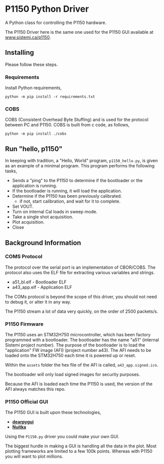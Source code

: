 # P1150 Python Driver

A Python class for controlling the P1150 hardware.

The P1150 Driver here is the same one used for the P1150 GUI available at www.sistemi.ca/p1150.


## Installing


Please follow these steps.

### Requirements


Install Python requirements,

```commandline
python -m pip install -r requirements.txt
```


### COBS


COBS (Consistent Overhead Byte Stuffing) and is used for the protocol between PC and 
P1150.  COBS is built from c code, as follows,

```commandline
python -m pip install ./cobs
```

## Run "hello, p1150"

In keeping with tradition, a "Hello, World" program, `p1150_hello.py`, is given as an example
of a minimal program.  This program performs the following tasks,

* Sends a "ping" to the P1150 to determine if the bootloader or the application is running.
* If the bootloader is running, it will load the application.
* Determine if the P1150 has been previously calibrated.
  * if not, start calibration, and wait for it to complete.
* Set VOUT.
* Turn on internal Cal loads in sweep mode.
* Take a single shot acquisition.
* Plot acquisition.
* Close


## Background Information

### COMS Protocol

The protocol over the serial port is an implementation of CBOR/COBS.  The protocol also uses
the ELF file for extracting various variables and strings.

- a51_bl.elf - Bootloader ELF
- a43_app.elf - Application ELF

The COMs protocol is beyond the scope of this driver, you should not need to debug it, or
alter it in any way.

The P1150 stream a lot of data very quickly, on the order of 2500 packets/s.

### P1150 Firmware

The P1150 uses an STM32H750 microcontroller, which has been factory programmed with a bootloader.
The bootloader has the name "a51" (internal Sistemi project number).  The purpose of the bootloader
is to load the "application" FW image (AFI) (project number a43).  The AFI needs to be loaded onto the STM32H750
each time it is powered up or reset.

Within the `assets` folder the hex file of the AFI is called, `a43_app.signed.ico`.

The bootloader will only load signed images for security purposes.

Because the AFI is loaded each time the P1150 is used, the version of the AFI always
matches this repo.

### P1150 Official GUI

The P1150 GUI is built upon these technologies,
* **[dearpygui](https://github.com/hoffstadt/DearPyGui)**
* **[Nuitka](https://nuitka.net/)**

Using the `P1150.py` driver you could make your own GUI.

The biggest hurdle in making a GUI is handling all the data in the plot.  Most plotting
frameworks are limited to a few 100k points.  Whereas with P1150 you will want to plot
millions.

